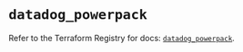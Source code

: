 # `datadog_powerpack`

Refer to the Terraform Registry for docs: [`datadog_powerpack`](https://registry.terraform.io/providers/datadog/datadog/3.44.0/docs/resources/powerpack).
